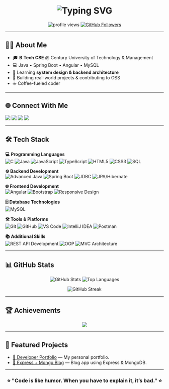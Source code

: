 <!-- Profile Header -->
<h1 align="center">
  <img src="https://readme-typing-svg.herokuapp.com?font=Fira+Code&size=30&pause=1000&color=0CF7E8&center=true&vCenter=true&width=580&lines=Hey+%F0%91%8B%2C+I'm+Ashish+Kumar;Aspiring+Software+Developer;Full+Stack+%E2%80%94+Java+%7C+Spring+Boot;Turning+Ideas+into+Code" alt="Typing SVG" />
</h1>

<p align="center">
  <img src="https://komarev.com/ghpvc/?username=ashish07rishu&label=Profile%20views&color=0e75b6&style=flat" alt="profile views" />
  <a href="https://github.com/ashish07rishu?tab=followers">
    <img src="https://img.shields.io/github/followers/ashish07rishu?label=Followers&style=social" alt="GitHub Followers"/>
  </a>
</p>

---

## 🧑‍💼 About Me
- 🎓 **B.Tech CSE** @ Century University of Technology & Management  
- 💻 Java • Spring Boot • Angular • MySQL  
- 🌱 Learning **system design & backend architecture**  
- 🚀 Building real-world projects & contributing to OSS  
- ☕ Coffee-fueled coder

---

## 🌐 Connect With Me
<p>
<a href="https://linkedin.com/in/ashish07kumar" target="_blank"><img src="https://img.shields.io/badge/LinkedIn-0A66C2?style=for-the-badge&logo=linkedin&logoColor=white"/></a>
<a href="https://x.com/intellectual_09" target="_blank"><img src="https://img.shields.io/badge/Twitter-1DA1F2?style=for-the-badge&logo=twitter&logoColor=white"/></a>
<a href="https://leetcode.com/ashish7kumar" target="_blank"><img src="https://img.shields.io/badge/LeetCode-FFA116?style=for-the-badge&logo=leetcode&logoColor=white"/></a>
<a href="mailto:2309kumarashish@gmail.com"><img src="https://img.shields.io/badge/Gmail-D14836?style=for-the-badge&logo=gmail&logoColor=white"/></a>
</p>

---

## 🛠 Tech Stack

**💻 Programming Languages**  
![C](https://img.shields.io/badge/C-A8B9CC?style=for-the-badge&logo=c&logoColor=white)
![Java](https://img.shields.io/badge/Java-ED8B00?style=for-the-badge&logo=java&logoColor=white)
![JavaScript](https://img.shields.io/badge/JavaScript-F7DF1E?style=for-the-badge&logo=javascript&logoColor=000)
![TypeScript](https://img.shields.io/badge/TypeScript-007ACC?style=for-the-badge&logo=typescript&logoColor=white)
![HTML5](https://img.shields.io/badge/HTML5-E34F26?style=for-the-badge&logo=html5&logoColor=white)
![CSS3](https://img.shields.io/badge/CSS3-1572B6?style=for-the-badge&logo=css3&logoColor=white)
![SQL](https://img.shields.io/badge/SQL-003B57?style=for-the-badge&logo=databricks&logoColor=white)

**⚙ Backend Development**  
![Advanced Java](https://img.shields.io/badge/Advanced%20Java-ED8B00?style=for-the-badge&logo=java&logoColor=white)
![Spring Boot](https://img.shields.io/badge/Spring_Boot-6DB33F?style=for-the-badge&logo=springboot&logoColor=white)
![JDBC](https://img.shields.io/badge/JDBC-007396?style=for-the-badge&logo=java&logoColor=white)
![JPA/Hibernate](https://img.shields.io/badge/Hibernate-59666C?style=for-the-badge&logo=hibernate&logoColor=white)

**🌐 Frontend Development**  
![Angular](https://img.shields.io/badge/Angular-DD0031?style=for-the-badge&logo=angular&logoColor=white)
![Bootstrap](https://img.shields.io/badge/Bootstrap-7952B3?style=for-the-badge&logo=bootstrap&logoColor=white)
![Responsive Design](https://img.shields.io/badge/Responsive%20Design-FF6F00?style=for-the-badge&logo=responsivedesign&logoColor=white)

**🗄 Database Technologies**  
![MySQL](https://img.shields.io/badge/MySQL-005C84?style=for-the-badge&logo=mysql&logoColor=white)

**🛠 Tools & Platforms**  
![Git](https://img.shields.io/badge/Git-F05033?style=for-the-badge&logo=git&logoColor=white)
![GitHub](https://img.shields.io/badge/GitHub-181717?style=for-the-badge&logo=github&logoColor=white)
![VS Code](https://img.shields.io/badge/VS%20Code-007ACC?style=for-the-badge&logo=visualstudiocode&logoColor=white)
![IntelliJ IDEA](https://img.shields.io/badge/IntelliJ%20IDEA-000000?style=for-the-badge&logo=intellijidea&logoColor=white)
![Postman](https://img.shields.io/badge/Postman-FF6C37?style=for-the-badge&logo=postman&logoColor=white)

**📚 Additional Skills**  
![REST API Development](https://img.shields.io/badge/REST%20API-005571?style=for-the-badge&logo=fastapi&logoColor=white)
![OOP](https://img.shields.io/badge/OOP-0066CC?style=for-the-badge&logo=java&logoColor=white)
![MVC Architecture](https://img.shields.io/badge/MVC%20Architecture-4B8BBE?style=for-the-badge&logo=django&logoColor=white)

---

## 📊 GitHub Stats
<p align="center">
  <img src="https://github-readme-stats.vercel.app/api?username=ashish07rishu&show_icons=true&theme=tokyonight" alt="GitHub Stats"/>
  <img src="https://github-readme-stats.vercel.app/api/top-langs/?username=ashish07rishu&layout=compact&theme=tokyonight" alt="Top Languages"/>
</p>

<p align="center">
  <img src="https://streak-stats.demolab.com?user=ashish07rishu&theme=tokyonight" alt="GitHub Streak"/>
</p>

---

## 🏆 Achievements
<p align="center">
  <img src="https://github-profile-trophy.vercel.app/?username=ashish07rishu&theme=tokyonight&no-frame=true&margin-w=15" />
</p>

---

## 🚀 Featured Projects
- [📂 Developer Portfolio](https://github.com/ashish07rishu/developer-portfolio) — My personal portfolio.  
- [📝 Express + Mongo Blog](https://github.com/ashish07rishu/express-mongo-blog) — Blog app using Express & MongoDB.

---

<h3 align="center">⭐ "Code is like humor. When you have to explain it, it’s bad." ⭐</h3>
